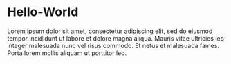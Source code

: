 # Hello-World
Lorem ipsum dolor sit amet, consectetur adipiscing elit, sed do eiusmod tempor incididunt ut labore et dolore magna aliqua. Mauris vitae ultricies leo integer malesuada nunc vel risus commodo. Et netus et malesuada fames. Porta lorem mollis aliquam ut porttitor leo.
